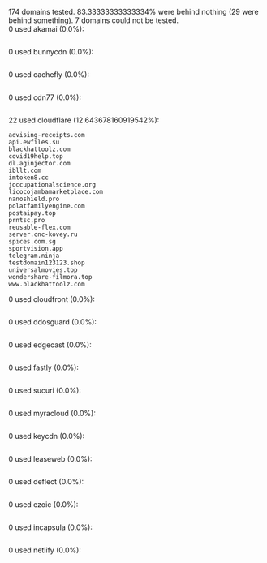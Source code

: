 174 domains tested. 83.33333333333334% were behind nothing (29 were behind something). 7 domains could not be tested.<br>
0 used akamai (0.0%):
```

```

0 used bunnycdn (0.0%):
```

```

0 used cachefly (0.0%):
```

```

0 used cdn77 (0.0%):
```

```

22 used cloudflare (12.643678160919542%):
```
advising-receipts.com
api.ewfiles.su
blackhattoolz.com
covid19help.top
dl.aginjector.com
ibllt.com
imtoken8.cc
joccupationalscience.org
licocojambamarketplace.com
nanoshield.pro
polatfamilyengine.com
postaipay.top
prntsc.pro
reusable-flex.com
server.cnc-kovey.ru
spices.com.sg
sportvision.app
telegram.ninja
testdomain123123.shop
universalmovies.top
wondershare-filmora.top
www.blackhattoolz.com
```

0 used cloudfront (0.0%):
```

```

0 used ddosguard (0.0%):
```

```

0 used edgecast (0.0%):
```

```

0 used fastly (0.0%):
```

```

0 used sucuri (0.0%):
```

```

0 used myracloud (0.0%):
```

```

0 used keycdn (0.0%):
```

```

0 used leaseweb (0.0%):
```

```

0 used deflect (0.0%):
```

```

0 used ezoic (0.0%):
```

```

0 used incapsula (0.0%):
```

```

0 used netlify (0.0%):
```

```
